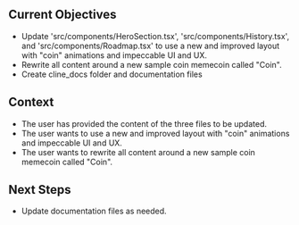 ## Current Objectives
- Update 'src/components/HeroSection.tsx', 'src/components/History.tsx', and 'src/components/Roadmap.tsx' to use a new and improved layout with "coin" animations and impeccable UI and UX.
- Rewrite all content around a new sample coin memecoin called "Coin".
- Create cline_docs folder and documentation files

## Context
- The user has provided the content of the three files to be updated.
- The user wants to use a new and improved layout with "coin" animations and impeccable UI and UX.
- The user wants to rewrite all content around a new sample coin memecoin called "Coin".

## Next Steps
- Update documentation files as needed.
